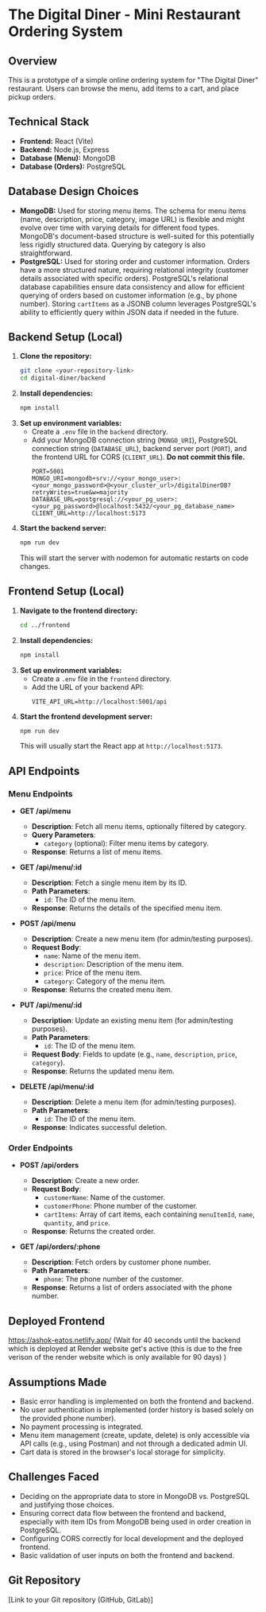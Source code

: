 
# The Digital Diner - Mini Restaurant Ordering System

## Overview

This is a prototype of a simple online ordering system for "The Digital Diner" restaurant. Users can browse the menu, add items to a cart, and place pickup orders.

## Technical Stack

* **Frontend:** React (Vite)
* **Backend:** Node.js, Express
* **Database (Menu):** MongoDB
* **Database (Orders):** PostgreSQL

## Database Design Choices

* **MongoDB:** Used for storing menu items. The schema for menu items (name, description, price, category, image URL) is flexible and might evolve over time with varying details for different food types. MongoDB's document-based structure is well-suited for this potentially less rigidly structured data. Querying by category is also straightforward.
* **PostgreSQL:** Used for storing order and customer information. Orders have a more structured nature, requiring relational integrity (customer details associated with specific orders). PostgreSQL's relational database capabilities ensure data consistency and allow for efficient querying of orders based on customer information (e.g., by phone number). Storing `cartItems` as a JSONB column leverages PostgreSQL's ability to efficiently query within JSON data if needed in the future.

## Backend Setup (Local)

1.  **Clone the repository:**
    ```bash
    git clone <your-repository-link>
    cd digital-diner/backend
    ```
2.  **Install dependencies:**
    ```bash
    npm install
    ```
3.  **Set up environment variables:**
    * Create a `.env` file in the `backend` directory.
    * Add your MongoDB connection string (`MONGO_URI`), PostgreSQL connection string (`DATABASE_URL`), backend server port (`PORT`), and the frontend URL for CORS (`CLIENT_URL`). **Do not commit this file.**
        ```
        PORT=5001
        MONGO_URI=mongodb+srv://<your_mongo_user>:<your_mongo_password>@<your_cluster_url>/digitalDinerDB?retryWrites=true&w=majority
        DATABASE_URL=postgresql://<your_pg_user>:<your_pg_password>@localhost:5432/<your_pg_database_name>
        CLIENT_URL=http://localhost:5173
        ```
4.  **Start the backend server:**
    ```bash
    npm run dev
    ```
    This will start the server with nodemon for automatic restarts on code changes.

## Frontend Setup (Local)

1.  **Navigate to the frontend directory:**
    ```bash
    cd ../frontend
    ```
2.  **Install dependencies:**
    ```bash
    npm install
    ```
3.  **Set up environment variables:**
    * Create a `.env` file in the `frontend` directory.
    * Add the URL of your backend API:
        ```
        VITE_API_URL=http://localhost:5001/api
        ```
4.  **Start the frontend development server:**
    ```bash
    npm run dev
    ```
    This will usually start the React app at `http://localhost:5173`.


## API Endpoints

### Menu Endpoints

- **GET /api/menu**
  - **Description**: Fetch all menu items, optionally filtered by category.
  - **Query Parameters**: 
    - `category` (optional): Filter menu items by category.
  - **Response**: Returns a list of menu items.

- **GET /api/menu/:id**
  - **Description**: Fetch a single menu item by its ID.
  - **Path Parameters**:
    - `id`: The ID of the menu item.
  - **Response**: Returns the details of the specified menu item.

- **POST /api/menu**
  - **Description**: Create a new menu item (for admin/testing purposes).
  - **Request Body**: 
    - `name`: Name of the menu item.
    - `description`: Description of the menu item.
    - `price`: Price of the menu item.
    - `category`: Category of the menu item.
  - **Response**: Returns the created menu item.

- **PUT /api/menu/:id**
  - **Description**: Update an existing menu item (for admin/testing purposes).
  - **Path Parameters**:
    - `id`: The ID of the menu item.
  - **Request Body**: Fields to update (e.g., `name`, `description`, `price`, `category`).
  - **Response**: Returns the updated menu item.

- **DELETE /api/menu/:id**
  - **Description**: Delete a menu item (for admin/testing purposes).
  - **Path Parameters**:
    - `id`: The ID of the menu item.
  - **Response**: Indicates successful deletion.

### Order Endpoints

- **POST /api/orders**
  - **Description**: Create a new order.
  - **Request Body**: 
    - `customerName`: Name of the customer.
    - `customerPhone`: Phone number of the customer.
    - `cartItems`: Array of cart items, each containing `menuItemId`, `name`, `quantity`, and `price`.
  - **Response**: Returns the created order.

- **GET /api/orders/:phone**
  - **Description**: Fetch orders by customer phone number.
  - **Path Parameters**:
    - `phone`: The phone number of the customer.
  - **Response**: Returns a list of orders associated with the phone number.

## Deployed Frontend

https://ashok-eatos.netlify.app/ (Wait for 40 seconds until the backend which is deployed at Render website get's active (this is due to the free verison of the render website which is only available for 90 days) ) 
 
## Assumptions Made

* Basic error handling is implemented on both the frontend and backend.
* No user authentication is implemented (order history is based solely on the provided phone number).
* No payment processing is integrated.
* Menu item management (create, update, delete) is only accessible via API calls (e.g., using Postman) and not through a dedicated admin UI.
* Cart data is stored in the browser's local storage for simplicity.

## Challenges Faced

* Deciding on the appropriate data to store in MongoDB vs. PostgreSQL and justifying those choices.
* Ensuring correct data flow between the frontend and backend, especially with item IDs from MongoDB being used in order creation in PostgreSQL.
* Configuring CORS correctly for local development and the deployed frontend.
* Basic validation of user inputs on both the frontend and backend.

## Git Repository

[Link to your Git repository (GitHub, GitLab)]
